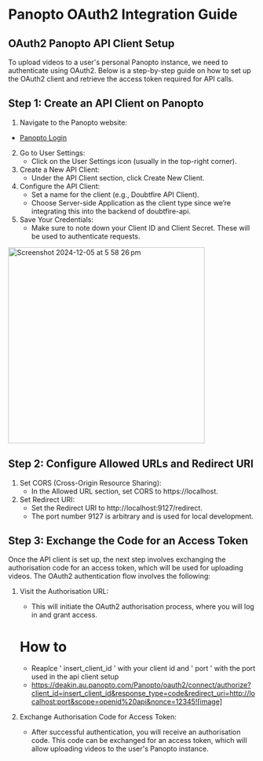# Panopto OAuth2 Integration Guide
## OAuth2 Panopto API Client Setup
To upload videos to a user's personal Panopto instance, we need to authenticate using OAuth2. Below is a step-by-step guide on how to set up the OAuth2 client and retrieve the access token required for API calls.

## Step 1: Create an API Client on Panopto
1. Navigate to the Panopto website:
- [Panopto Login](https://deakin.au.panopto.com/Panopto/Pages/Home.aspx)

2. Go to User Settings:
   - Click on the User Settings icon (usually in the top-right corner).
3. Create a New API Client:
     - Under the API Client section, click Create New Client.
4. Configure the API Client:
    - Set a name for the client (e.g., Doubtfire API Client).
    - Choose Server-side Application as the client type since we’re integrating this into the backend of doubtfire-api.
5. Save Your Credentials:
    - Make sure to note down your Client ID and Client Secret. These will be used to authenticate requests.

<img width="400" alt="Screenshot 2024-12-05 at 5 58 26 pm" src="https://github.com/user-attachments/assets/26e91cd0-c986-4c32-88e4-c111283f4650">

## Step 2: Configure Allowed URLs and Redirect URI
1. Set CORS (Cross-Origin Resource Sharing):
    - In the Allowed URL section, set CORS to https://localhost.
2. Set Redirect URI:
    - Set the Redirect URI to http://localhost:9127/redirect.
    - The port number 9127 is arbitrary and is used for local development.

## Step 3: Exchange the Code for an Access Token
Once the API client is set up, the next step involves exchanging the authorisation code for an access token, which will be used for uploading videos. The OAuth2 authentication flow involves the following:

1. Visit the Authorisation URL:

   - This will initiate the OAuth2 authorisation process, where you will log in and grant access.
     
   # How to

   -  Reaplce ' insert_client_id ' with your client id and ' port ' with the port used in the api client setup
   - https://deakin.au.panopto.com/Panopto/oauth2/connect/authorize?client_id=insert_client_id&response_type=code&redirect_uri=http://localhost:port&scope=openid%20api&nonce=12345![image]

3. Exchange Authorisation Code for Access Token:

   - After successful authentication, you will receive an authorisation code. This code can be exchanged for an access token, which will allow uploading videos to the user's Panopto instance.
